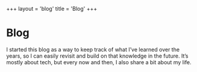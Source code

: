 +++
layout = 'blog'
title = 'Blog'
+++

# Blog

I started this blog as a way to keep track of what I’ve learned over the years, so I can easily revisit and build on that knowledge in the future. It’s mostly about tech, but every now and then, I also share a bit about my life.
